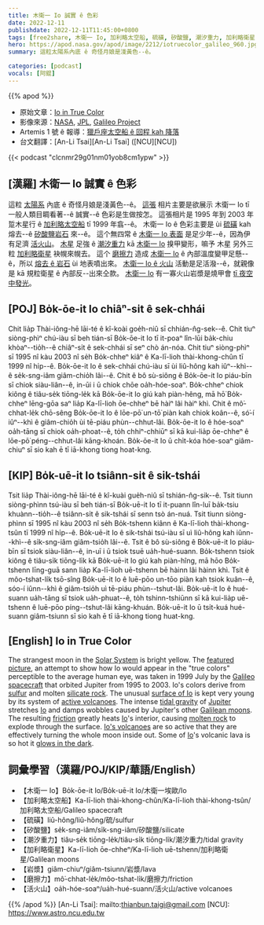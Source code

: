 ```yaml
---
title: 木衛一 Io 誠實 ê 色彩
date: 2022-12-11
publishdate: 2022-12-11T11:45:00+0800
tags: [free2share, 木衛一 Io, 加利略太空船, 硫磺, 矽酸鹽, 潮汐重力, 加利略衛星, 岩漿, 磨擦力, 活火山]
hero: https://apod.nasa.gov/apod/image/2212/iotruecolor_galileo_960.jpg
summary: 這粒太陽系內底 ê 奇怪月娘是淺黃色--ê。

categories: [podcast]
vocals: [阿錕]
---
```


{{% apod %}}

- 原始文章：[Io in True Color](https://apod.nasa.gov/apod/ap221211.html)
- 影像來源：[NASA](https://www.nasa.gov/), [JPL](https://www.jpl.nasa.gov/), [Galileo Project](https://solarsystem.nasa.gov/missions/galileo/overview/)
- Artemis 1 號 ê 報導：[獵戶座太空船 ê 回程 kah 降落](https://www.nasa.gov/nasalive)
- 台文翻譯：[An-Li Tsai][An-Li Tsai] ([NCU][NCU])

{{< podcast "clcnmr29g01nm01yob8cm1ypw" >}}

## [漢羅] 木衛一 Io 誠實 ê 色彩
這粒 [太陽系][Solar System] 內底 ê 奇怪月娘是淺黃色--ê。
[這張][featured picture] 相片主要是欲展示 木衛一 Io tī 一般人類目睭看著--ê 誠實--ê 色彩是生做按怎。
這張相片是 1995 年到 2003 年 踅木星行 ê [加利略太空船][Galileo spacecraft] tī 1999 年翕--ê。
木衛一 Io ê 色彩主要是 ùi [硫磺][sulfur] kah 熔去--ê [矽酸鹽岩石][silicate rock] 來--ê。
這个無四常 ê [木衛一 Io 表面][surface of Io] 是足少年--ê，因為伊有足濟 [活火山][active volcanoes]。
[木星][Jupiter] 足強 ê [潮汐重力][tidal gravity] kā [木衛一 Io][Io 1] 搝甲變形，嘛予 木星 另外三粒 [加利略衛星][Galilean moons] 袂幌來幌去。
這个 [磨擦力][friction] 造成 [木衛一 Io][Io 2] ê 內部溫度變甲足懸--ê，所以 [熔去 ê 岩石][molten rock] ùi 地表噴出來。
[木衛一 Io ê 火山][Io's volcanoes] 活動是足活潑--ê，就親像是 kā 規粒衛星 ê 內部反--出來仝款。
[木衛一 Io][Io 3] 有一寡火山岩漿是燒甲會 [tī 夜空中發光][glows in the dark]。

## [POJ] Bo̍k-ōe-it Io chiâⁿ-si̍t ê sek-chhái
Chit lia̍p Thài-iông-hē lāi-té ê kî-koài goe̍h-niû sī chhián-n̂g-sek--ê.
Chit tiuⁿ siòng-phìⁿ chú-iàu sī beh tián-sī Bo̍k-ōe-it Io tī it-poaⁿ lîn-lūi ba̍k-chiu khòaⁿ--tio̍h--ê chiâⁿ-si̍t ê sek-chhái sī seⁿ chò án-nóa.
Chit tiuⁿ siòng-phìⁿ sī 1995 nî kàu 2003 nî se̍h Bo̍k-chheⁿ kiâⁿ ê Ka-lī-lioh thài-khong-chûn tī 1999 nî hi̍p--ê.
Bo̍k-ōe-it Io ê sek-chhái chú-iàu sī ùi liû-hông kah iûⁿ--khì--ê se̍k-sng-iâm giâm-chio̍h lâi--ê.
Chit ê bô sù-siông ê Bo̍k-ōe-it Io piáu-bīn sī chiok siàu-liân--ê, in-ūi i ū chiok chōe oa̍h-hóe-soaⁿ.
Bo̍k-chheⁿ chiok kiông ê tiâu-se̍k tiōng-le̍k kā Bo̍k-ōe-it Io giú kah piàn-hêng, mā hō͘ Bo̍k-chheⁿ lēng-gōa saⁿ lia̍p Ka-lī-lioh ōe-chheⁿ bē hàiⁿ lâi hàiⁿ khì.
Chit ê mô͘-chhat-le̍k chō-sêng Bo̍k-ōe-it Io ê lōe-pō͘ un-tō͘ piàn kah chiok koân--ê, só͘-í iûⁿ--khì ê giâm-chio̍h ùi tē-piáu phùn--chhut-lâi.
Bo̍k-ōe-it Io ê hóe-soaⁿ oa̍h-tāng sī chiok oa̍h-phoat--ê, to̍h chhiⁿ-chhiūⁿ sī kā kui-lia̍p ōe-chheⁿ ê lōe-pō͘ péng--chhut-lâi kāng-khoán.
Bo̍k-ōe-it Io ū chi̍t-kóa hóe-soaⁿ giâm-chiuⁿ sī sio kah ē tī iā-khong tiong hoat-kng.

## [KIP] Bo̍k-uē-it Io tsiânn-si̍t ê sik-tshái
Tsit lia̍p Thài-iông-hē lāi-té ê kî-kuài gue̍h-niû sī tshián-n̂g-sik--ê.
Tsit tiunn siòng-phìnn tsú-iàu sī beh tián-sī Bo̍k-uē-it Io tī it-puann lîn-luī ba̍k-tsiu khuànn--tio̍h--ê tsiânn-si̍t ê sik-tshái sī senn tsò án-nuá.
Tsit tiunn siòng-phìnn sī 1995 nî kàu 2003 nî se̍h Bo̍k-tshenn kiânn ê Ka-lī-lioh thài-khong-tsûn tī 1999 nî hi̍p--ê.
Bo̍k-uē-it Io ê sik-tshái tsú-iàu sī uì liû-hông kah iûnn--khì--ê si̍k-sng-iâm giâm-tsio̍h lâi--ê.
Tsit ê bô sù-siông ê Bo̍k-uē-it Io piáu-bīn sī tsiok siàu-liân--ê, in-uī i ū tsiok tsuē ua̍h-hué-suann.
Bo̍k-tshenn tsiok kiông ê tiâu-si̍k tiōng-li̍k kā Bo̍k-uē-it Io giú kah piàn-hîng, mā hōo Bo̍k-tshenn līng-guā sann lia̍p Ka-lī-lioh uē-tshenn bē hàinn lâi hàinn khì.
Tsit ê môo-tshat-li̍k tsō-sîng Bo̍k-uē-it Io ê luē-pōo un-tōo piàn kah tsiok kuân--ê, sóo-í iûnn--khì ê giâm-tsio̍h uì tē-piáu phùn--tshut-lâi.
Bo̍k-uē-it Io ê hué-suann ua̍h-tāng sī tsiok ua̍h-phuat--ê, to̍h tshinn-tshiūnn sī kā kui-lia̍p uē-tshenn ê luē-pōo píng--tshut-lâi kāng-khuán.
Bo̍k-uē-it Io ū tsi̍t-kuá hué-suann giâm-tsiunn sī sio kah ē tī iā-khong tiong huat-kng.


## [English] Io in True Color
The strangest moon in the [Solar System][Solar System] is bright yellow.
The [featured picture][featured picture], an attempt to show how Io would appear in the "true colors" perceptible to the average human eye, was taken in 1999 July by the [Galileo spacecraft][Galileo spacecraft] that orbited Jupiter from 1995 to 2003.
Io's colors derive from [sulfur][sulfur] and molten [silicate rock][silicate rock].
The unusual [surface of Io][surface of Io] is kept very young by its system of [active volcanoes][active volcanoes].
The intense [tidal gravity][tidal gravity] of [Jupiter][Jupiter] stretches [Io][Io 1] and damps wobbles caused by Jupiter's other [Galilean moons][Galilean moons].
The resulting [friction][friction] greatly heats [Io][Io 2]'s interior, causing [molten rock][molten rock] to explode through the surface.
[Io's volcanoes][Io's volcanoes] are so active that they are effectively turning the whole moon inside out.
Some of [Io][Io 3]'s volcanic lava is so hot it [glows in the dark][glows in the dark].


## 詞彙學習（漢羅/POJ/KIP/華語/English）
- 【木衛一 Io】Bo̍k-ōe-it Io/Bo̍k-uē-it Io/木衛一埃歐/Io
- 【加利略太空船】Ka-lī-lioh thài-khong-chûn/Ka-lī-lioh thài-khong-tsûn/加利略太空船/Galileo spacecraft
- 【硫磺】liû-hông/liû-hông/硫/sulfur
- 【矽酸鹽】se̍k-sng-iâm/si̍k-sng-iâm/矽酸鹽/silicate
- 【潮汐重力】tiâu-se̍k tiōng-le̍k/tiâu-si̍k tiōng-li̍k/潮汐重力/tidal gravity
- 【加利略衛星】Ka-lī-lioh ōe-chheⁿ/Ka-lī-lioh uē-tshenn/加利略衛星/Galilean moons
- 【岩漿】giâm-chiuⁿ/giâm-tsiunn/岩漿/lava
- 【磨擦力】mô͘-chhat-le̍k/môo-tshat-li̍k/磨擦力/friction
- 【活火山】oa̍h-hóe-soaⁿ/ua̍h-hué-suann/活火山/active volcanoes


{{% /apod %}}
[An-Li Tsai]: mailto:thianbun.taigi@gmail.com
[NCU]: https://www.astro.ncu.edu.tw

[copyright]: https://apod.nasa.gov/apod/fap/lib/about_apod.html#srapply
[License]: https://creativecommons.org/licenses/by/2.0/

[Solar System]:https://solarsystem.nasa.gov/solar-system/our-solar-system/in-depth/
[featured picture]:https://photojournal.jpl.nasa.gov/catalog/PIA02308
[Galileo spacecraft]:https://en.wikipedia.org/wiki/Galileo_(spacecraft)
[sulfur]:http://periodic.lanl.gov/16.shtml
[silicate rock]:https://en.wikipedia.org/wiki/Silicate_mineral
[surface of Io]:https://solarsystem.nasa.gov/moons/jupiter-moons/io/in-depth/#otp_surface
[active volcanoes]:https://apod.nasa.gov/apod/ap960805.html
[tidal gravity]:https://en.wikipedia.org/wiki/Tidal_force
[Jupiter]:https://solarsystem.nasa.gov/planets/jupiter/in-depth/
[Io 1]:https://youtu.be/GkfDnIQsEXs
[Galilean moons]:https://apod.nasa.gov/apod/ap001118.html
[friction]:https://en.wikipedia.org/wiki/Friction
[Io 2]:http://en.wikipedia.org/wiki/Io_%28moon%29
[molten rock]:https://apod.nasa.gov/apod/ap070918.html
[Io's volcanoes]:http://www.youtube.com/watch?v=GdkOngxCqQo
[Io 3]:https://apod.nasa.gov/apod/ap070211.html
[glows in the dark]:https://ui.adsabs.harvard.edu/abs/1998Icar..135..181M/abstract
